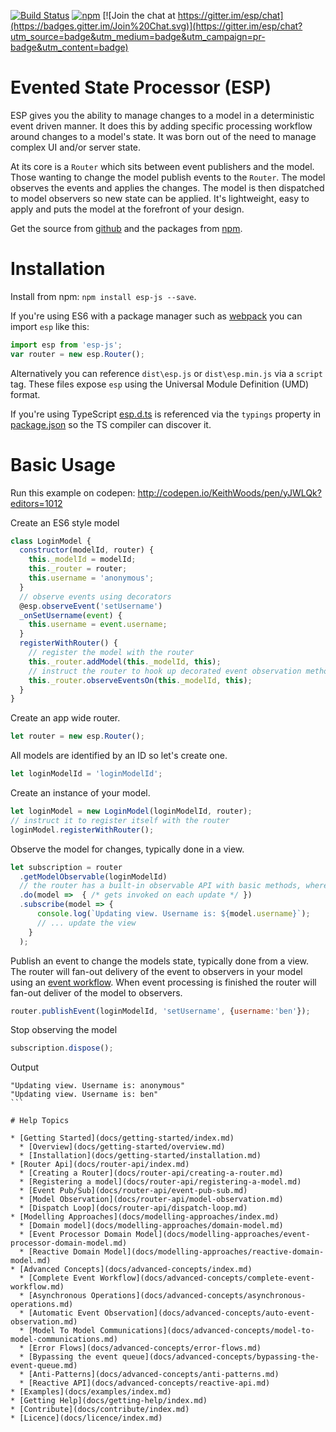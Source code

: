 [![Build Status](https://travis-ci.org/esp/esp-js.svg?branch=master)](https://travis-ci.org/esp/esp-js)
[![npm](https://img.shields.io/npm/v/esp-js.svg)](https://www.npmjs.com/package/esp-js)
[![Join the chat at https://gitter.im/esp/chat](https://badges.gitter.im/Join%20Chat.svg)](https://gitter.im/esp/chat?utm_source=badge&utm_medium=badge&utm_campaign=pr-badge&utm_content=badge)

# Evented State Processor (ESP)

ESP gives you the ability to manage changes to a model in a deterministic event driven manner.
It does this by adding specific processing workflow around changes to a model's state. 
It was born out of the need to manage complex UI and/or server state.

At its core is a `Router` which sits between event publishers and the model.
Those wanting to change the model publish events to the `Router`.
The model observes the events and applies the changes.
The model is then dispatched to model observers so new state can be applied.
It's lightweight, easy to apply and puts the model at the forefront of your design.

Get the source from [github](https://github.com/esp/esp-js) and the packages from [npm](https://www.npmjs.com/package/esp-js).

# Installation
Install from npm: `npm install esp-js --save`.

If you're using ES6 with a package manager such as [webpack](https://webpack.github.io) you can import `esp` like this:

```javascript
import esp from 'esp-js';
var router = new esp.Router();
```

Alternatively you can reference `dist\esp.js` or `dist\esp.min.js` via a `script` tag. These files expose `esp` using the Universal Module Definition (UMD) format. 

If you're using TypeScript [esp.d.ts](esp.d.ts) is referenced via the `typings` property in [package.json](package.json) so the TS compiler can discover it.

# Basic Usage

Run this example on codepen: http://codepen.io/KeithWoods/pen/yJWLQk?editors=1012

Create an ES6 style model

```js
class LoginModel {
  constructor(modelId, router) {
    this._modelId = modelId;
    this._router = router;
    this.username = 'anonymous';
  }
  // observe events using decorators 
  @esp.observeEvent('setUsername')
  _onSetUsername(event) {
    this.username = event.username;
  }
  registerWithRouter() {
    // register the model with the router
    this._router.addModel(this._modelId, this);
    // instruct the router to hook up decorated event observation methods 
    this._router.observeEventsOn(this._modelId, this);      
  }
}
```

Create an app wide router.

```js
let router = new esp.Router();  
```


All models are identified by an ID so let's create one.

```js
let loginModelId = 'loginModelId';
```


Create an instance of your model.

```js
let loginModel = new LoginModel(loginModelId, router); 
// instruct it to register itself with the router
loginModel.registerWithRouter();
```

Observe the model for changes, typically done in a view.

```js
let subscription = router
  .getModelObservable(loginModelId)
  // the router has a built-in observable API with basic methods, where(), do(), map(), take() 
  .do(model =>  { /* gets invoked on each update */ })
  .subscribe(model => {
      console.log(`Updating view. Username is: ${model.username}`);
      // ... update the view 
    }
  );
```


Publish an event to change the models state, typically done from a view.
The router will fan-out delivery of the event to observers in your model using an [event workflow](docs/advanced-concepts/complete-event-workflow.md).
When event processing is finished the router will fan-out deliver of the model to observers.

```js
router.publishEvent(loginModelId, 'setUsername', {username:'ben'});
```

Stop observing the model
```js
subscription.dispose();      
```

Output

````
"Updating view. Username is: anonymous"
"Updating view. Username is: ben"
```

# Help Topics

* [Getting Started](docs/getting-started/index.md)
  * [Overview](docs/getting-started/overview.md)
  * [Installation](docs/getting-started/installation.md)
* [Router Api](docs/router-api/index.md)
  * [Creating a Router](docs/router-api/creating-a-router.md)
  * [Registering a model](docs/router-api/registering-a-model.md)
  * [Event Pub/Sub](docs/router-api/event-pub-sub.md)
  * [Model Observation](docs/router-api/model-observation.md)
  * [Dispatch Loop](docs/router-api/dispatch-loop.md)
* [Modelling Approaches](docs/modelling-approaches/index.md)
  * [Domain model](docs/modelling-approaches/domain-model.md)
  * [Event Processor Domain Model](docs/modelling-approaches/event-processor-domain-model.md)
  * [Reactive Domain Model](docs/modelling-approaches/reactive-domain-model.md)
* [Advanced Concepts](docs/advanced-concepts/index.md)
  * [Complete Event Workflow](docs/advanced-concepts/complete-event-workflow.md)
  * [Asynchronous Operations](docs/advanced-concepts/asynchronous-operations.md)
  * [Automatic Event Observation](docs/advanced-concepts/auto-event-observation.md)
  * [Model To Model Communications](docs/advanced-concepts/model-to-model-communications.md)
  * [Error Flows](docs/advanced-concepts/error-flows.md)
  * [Bypassing the event queue](docs/advanced-concepts/bypassing-the-event-queue.md)
  * [Anti-Patterns](docs/advanced-concepts/anti-patterns.md)
  * [Reactive API](docs/advanced-concepts/reactive-api.md)
* [Examples](docs/examples/index.md)
* [Getting Help](docs/getting-help/index.md)
* [Contribute](docs/contribute/index.md)
* [Licence](docs/licence/index.md)